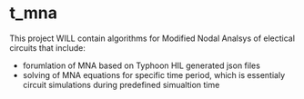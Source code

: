# t_mna
This project WILL contain algorithms for Modified Nodal Analsys of electical circuits that include:
* forumlation of MNA based on Typhoon HIL generated json files
* solving of MNA equations for specific time period, which is essentialy circuit simulations during predefined simualtion time
